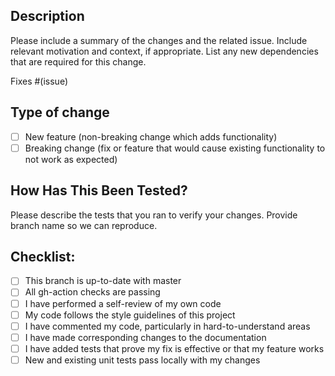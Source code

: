 ## Description

Please include a summary of the changes and the related issue. Include relevant motivation and context, if appropriate. 
List any new dependencies that are required for this change.

Fixes #(issue)

## Type of change

- [ ] New feature (non-breaking change which adds functionality)
- [ ] Breaking change (fix or feature that would cause existing functionality to not work as expected)

## How Has This Been Tested?

Please describe the tests that you ran to verify your changes. 
Provide branch name so we can reproduce.

## Checklist:

- [ ] This branch is up-to-date with master
- [ ] All gh-action checks are passing
- [ ] I have performed a self-review of my own code
- [ ] My code follows the style guidelines of this project
- [ ] I have commented my code, particularly in hard-to-understand areas
- [ ] I have made corresponding changes to the documentation
- [ ] I have added tests that prove my fix is effective or that my feature works
- [ ] New and existing unit tests pass locally with my changes
